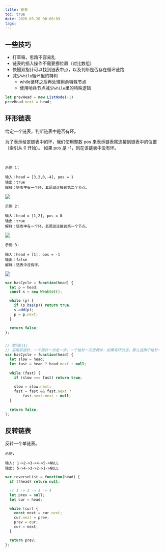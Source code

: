 ```yaml
---
title: 链表
toc: true
date: 2020-03-20 00:00:03
tags:
---
```


## 一些技巧
* 打草稿，思路不容易乱
* 链表的插入操作不需要挪位置（对比数组）
* 快慢双指针可以找到链表中点，以及判断是否存在循环链路
* 减少`while`循环里的特判
  * while循环之后再处理剩余特殊节点
  * 使用哨兵节点减少`while`里的特殊逻辑
```js
let prevHead = new ListNode(-1)
prevHead.next = head;
```

## 环形链表

给定一个链表，判断链表中是否有环。

为了表示给定链表中的环，我们使用整数 pos 来表示链表尾连接到链表中的位置（索引从 0 开始）。 如果 pos 是 -1，则在该链表中没有环。

 
```
示例 1：

输入：head = [3,2,0,-4], pos = 1
输出：true
解释：链表中有一个环，其尾部连接到第二个节点。
```
![](https://assets.leetcode-cn.com/aliyun-lc-upload/uploads/2018/12/07/circularlinkedlist.png)

```
示例 2：

输入：head = [1,2], pos = 0
输出：true
解释：链表中有一个环，其尾部连接到第一个节点。
```
![](https://assets.leetcode-cn.com/aliyun-lc-upload/uploads/2018/12/07/circularlinkedlist_test2.png)


```
示例 3：

输入：head = [1], pos = -1
输出：false
解释：链表中没有环。
```
![](https://assets.leetcode-cn.com/aliyun-lc-upload/uploads/2018/12/07/circularlinkedlist_test3.png)


```js
var hasCycle = function(head) {
  let p = head;
  const s = new WeakSet();

  while (p) {
    if (s.has(p)) return true;
    s.add(p);
    p = p.next;
  }

  return false;
};


// 空间O(1)
// 采用双指针，一个指针一次走一步，一个指针一次走两步，如果有环的话，那么这两个指针一定会相遇。
var hasCycle = function(head) {
  let slow = head;
  let fast = head ? head.next : null;
  
  while (fast) {
    if (slow === fast) return true;
      
    slow = slow.next;
    fast = fast && fast.next ?
        fast.next.next : null;
  }
  
  return false;
};
```


## 反转链表
反转一个单链表。
```
示例:

输入: 1->2->3->4->5->NULL
输出: 5->4->3->2->1->NULL
```
```js
var reverseList = function(head) {
  if (!head) return null;

  // 1 -> 2 -> 3 -> 4
  let prev = null;
  let cur = head;

  while (cur) {
    const next = cur.next;
    cur.next = prev;
    prev = cur;
    cur = next;
  }

  return prev;
};
```
